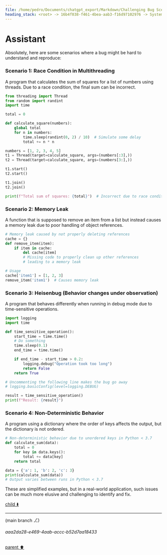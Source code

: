 ```yaml
---
file: /home/pedro/Documents/chatgpt_export/Markdown/Challenging Bug Scenarios.md
heading_stack: <root> -> 16b4f038-f461-4bea-aab3-f16d97102976 -> System -> f030f68c-1381-4970-ab86-0ddb5dbec373 -> System -> aaa2a9a6-bc09-4eb8-ade3-de667199f255 -> User -> 297b2268-6318-4cbd-8782-30c76dd52aa2 -> Assistant
---
```

# Assistant

Absolutely, here are some scenarios where a bug might be hard to understand and reproduce:

### Scenario 1: Race Condition in Multithreading
A program that calculates the sum of squares for a list of numbers using threads. Due to a race condition, the final sum can be incorrect.

```python
from threading import Thread
from random import randint
import time

total = 0

def calculate_square(numbers):
    global total
    for n in numbers:
        time.sleep(randint(0, 2) / 10)  # Simulate some delay
        total += n * n

numbers = [1, 2, 3, 4, 5]
t1 = Thread(target=calculate_square, args=(numbers[:3],))
t2 = Thread(target=calculate_square, args=(numbers[3:],))

t1.start()
t2.start()

t1.join()
t2.join()

print(f"Total sum of squares: {total}")  # Incorrect due to race condition
```

### Scenario 2: Memory Leak
A function that is supposed to remove an item from a list but instead causes a memory leak due to poor handling of object references.

```python
# Memory leak caused by not properly deleting references
cache = {}
def remove_item(item):
    if item in cache:
        del cache[item]
        # Missing code to properly clean up other references
        # leading to a memory leak

# Usage
cache['item1'] = [1, 2, 3]
remove_item('item1')  # Causes memory leak
```

### Scenario 3: Heisenbug (Behavior changes under observation)
A program that behaves differently when running in debug mode due to time-sensitive operations.

```python
import logging
import time

def time_sensitive_operation():
    start_time = time.time()
    # Do something
    time.sleep(0.1)
    end_time = time.time()

    if end_time - start_time > 0.2:
        logging.debug("Operation took too long")
        return False
    return True

# Uncommenting the following line makes the bug go away
# logging.basicConfig(level=logging.DEBUG)

result = time_sensitive_operation()
print(f"Result: {result}")
```

### Scenario 4: Non-Deterministic Behavior
A program using a dictionary where the order of keys affects the output, but the dictionary is not ordered.

```python
# Non-deterministic behavior due to unordered keys in Python < 3.7
def calculate_sum(data):
    total = 0
    for key in data.keys():
        total += data[key]
    return total

data = {'a': 1, 'b': 2, 'c': 3}
print(calculate_sum(data))
# Output varies between runs in Python < 3.7
```

These are simplified examples, but in a real-world application, such issues can be much more elusive and challenging to identify and fix.

[child ⬇️](#aaa2da28-e469-4aab-accc-b52d7aa18433)

---

(main branch ⎇)
###### aaa2da28-e469-4aab-accc-b52d7aa18433
[parent ⬆️](#297b2268-6318-4cbd-8782-30c76dd52aa2)
